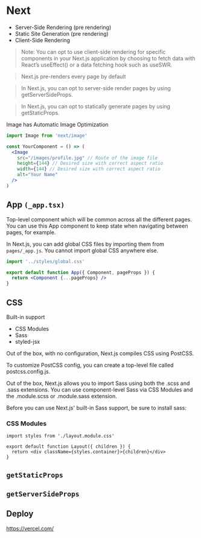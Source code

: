 # Next

- Server-Side Rendering (pre rendering)
- Static Site Generation (pre rendering)
- Client-Side Rendering

> Note: You can opt to use client-side rendering for specific components in your Next.js application by choosing to fetch data with React’s useEffect() or a data fetching hook such as useSWR.

> Next.js pre-renders every page by default

> In Next.js, you can opt to server-side render pages by using getServerSideProps.

> In Next.js, you can opt to statically generate pages by using getStaticProps.

Image has Automatic Image Optimization

```jsx
import Image from 'next/image'

const YourComponent = () => (
  <Image
    src="/images/profile.jpg" // Route of the image file
    height={144} // Desired size with correct aspect ratio
    width={144} // Desired size with correct aspect ratio
    alt="Your Name"
  />
)
```

## App `(_app.tsx)`

Top-level component which will be common across all the different pages. You can use this App component to keep state when navigating between pages, for example.

In Next.js, you can add global CSS files by importing them from `pages/_app.js`. You cannot import global CSS anywhere else.

```jsx
import '../styles/global.css'

export default function App({ Component, pageProps }) {
  return <Component {...pageProps} />
}
```

## CSS

Built-in support

- CSS Modules
- Sass
- styled-jsx 

Out of the box, with no configuration, Next.js compiles CSS using PostCSS.

To customize PostCSS config, you can create a top-level file called postcss.config.js.

Out of the box, Next.js allows you to import Sass using both the .scss and .sass extensions. You can use component-level Sass via CSS Modules and the .module.scss or .module.sass extension.

Before you can use Next.js' built-in Sass support, be sure to install sass:

### CSS Modules

```
import styles from './layout.module.css'

export default function Layout({ children }) {
  return <div className={styles.container}>{children}</div>
}
```

## `getStaticProps`

## `getServerSideProps`

## Deploy

https://vercel.com/